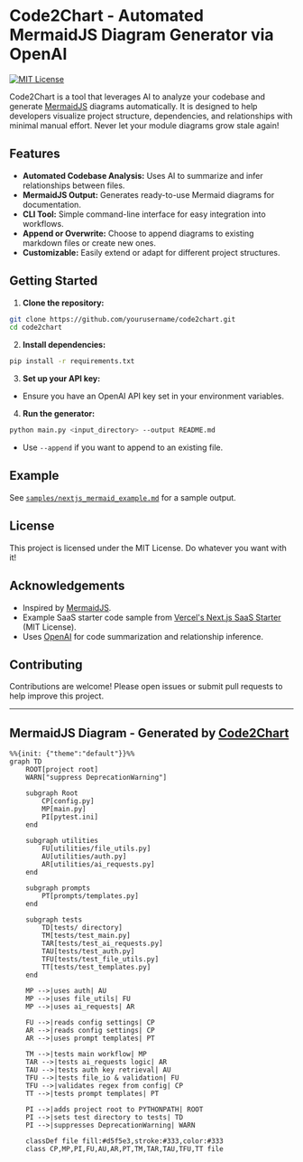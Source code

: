 # Code2Chart - Automated MermaidJS Diagram Generator via OpenAI

[![MIT License](https://img.shields.io/badge/license-MIT-green.svg)](LICENSE)

Code2Chart is a tool that leverages AI to analyze your codebase and generate [MermaidJS](https://mermaid-js.github.io/) diagrams automatically. It is designed to help developers visualize project structure, dependencies, and relationships with minimal manual effort. Never let your module diagrams grow stale again!

## Features

- **Automated Codebase Analysis:** Uses AI to summarize and infer relationships between files.
- **MermaidJS Output:** Generates ready-to-use Mermaid diagrams for documentation.
- **CLI Tool:** Simple command-line interface for easy integration into workflows.
- **Append or Overwrite:** Choose to append diagrams to existing markdown files or create new ones.
- **Customizable:** Easily extend or adapt for different project structures.

## Getting Started

1. **Clone the repository:**

```bash
git clone https://github.com/yourusername/code2chart.git
cd code2chart
```

2. **Install dependencies:**

```bash
pip install -r requirements.txt
```

3. **Set up your API key:**

- Ensure you have an OpenAI API key set in your environment variables.

4. **Run the generator:**

```bash
python main.py <input_directory> --output README.md
```

- Use `--append` if you want to append to an existing file.

## Example

See [`samples/nextjs_mermaid_example.md`](samples/nextjs_mermaid_example.md) for a sample output.

## License

This project is licensed under the MIT License. Do whatever you want with it!

## Acknowledgements

- Inspired by [MermaidJS](https://mermaid-js.github.io/).
- Example SaaS starter code sample from [Vercel's Next.js SaaS Starter](https://github.com/vercel/nextjs-saas-starter) (MIT License).
- Uses [OpenAI](https://platform.openai.com/) for code summarization and relationship inference.

## Contributing

Contributions are welcome! Please open issues or submit pull requests to help improve this project.

---

## MermaidJS Diagram - Generated by [Code2Chart](https://github.com/scmgustafson/code2chart/tree/main)
```mermaid
%%{init: {"theme":"default"}}%%
graph TD
    ROOT[project root]
    WARN["suppress DeprecationWarning"]

    subgraph Root
        CP[config.py]
        MP[main.py]
        PI[pytest.ini]
    end

    subgraph utilities
        FU[utilities/file_utils.py]
        AU[utilities/auth.py]
        AR[utilities/ai_requests.py]
    end

    subgraph prompts
        PT[prompts/templates.py]
    end

    subgraph tests
        TD[tests/ directory]
        TM[tests/test_main.py]
        TAR[tests/test_ai_requests.py]
        TAU[tests/test_auth.py]
        TFU[tests/test_file_utils.py]
        TT[tests/test_templates.py]
    end

    MP -->|uses auth| AU
    MP -->|uses file_utils| FU
    MP -->|uses ai_requests| AR

    FU -->|reads config settings| CP
    AR -->|reads config settings| CP
    AR -->|uses prompt templates| PT

    TM -->|tests main workflow| MP
    TAR -->|tests ai_requests logic| AR
    TAU -->|tests auth key retrieval| AU
    TFU -->|tests file_io & validation| FU
    TFU -->|validates regex from config| CP
    TT -->|tests prompt templates| PT

    PI -->|adds project root to PYTHONPATH| ROOT
    PI -->|sets test directory to tests| TD
    PI -->|suppresses DeprecationWarning| WARN

    classDef file fill:#d5f5e3,stroke:#333,color:#333
    class CP,MP,PI,FU,AU,AR,PT,TM,TAR,TAU,TFU,TT file
```
<!-- END AUTOMATED MERMAID -->
